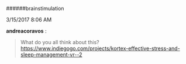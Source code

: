 ######brainstimulation

3/15/2017 8:06 AM

 **andreacoravos** :

 >What do you all think about this? <https://www.indiegogo.com/projects/kortex-effective-stress-and-sleep-management-vr--2>


